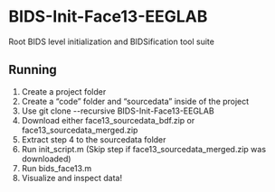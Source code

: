 # BIDS-Init-Face13-EEGLAB
Root BIDS level initialization and BIDSification tool suite

## Running
1. Create a project folder
2. Create a “code” folder and “sourcedata” inside of the project
3. Use git clone --recursive BIDS-Init-Face13-EEGLAB
3. Download either face13_sourcedata_bdf.zip or face13_sourcedata_merged.zip
4. Extract step 4 to the sourcedata folder
5. Run init_script.m (Skip step if face13_sourcedata_merged.zip was downloaded)
6. Run bids_face13.m
7. Visualize and inspect data!
